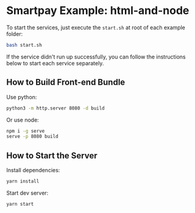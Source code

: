 # Smartpay Example: html-and-node

To start the services, just execute the `start.sh` at root of each example folder:

```bash
bash start.sh
```

If the service didn't run up successfully, you can follow the instructions below to start each service separately.

## How to Build Front-end Bundle

Use python:

```bash
python3 -m http.server 8080 -d build
```

Or use node:

```bash
npm i -g serve
serve -p 8080 build
```

## How to Start the Server

Install dependencies:

```bash
yarn install
```

Start dev server:

```bash
yarn start
```
